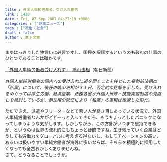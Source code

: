 ```yaml
---
title : 外国人単純労働者、受け入れ拒否
link : 1420
date : Fri, 07 Sep 2007 04:27:19 +0000
categories : ["時事ニュース"]
tags : ["政治・社会"]
draft : false
author : 倉下忠憲
---
```


まあはっきりした物言いは必要ですし、国民を保護するというのも政府の仕事のひとつであることは確かです。<BR><BR><A HREF="http://www.asahi.com/politics/update/0831/TKY200708310395.html" TARGET="_blank">「外国人単純労働者受け入れず」　鳩山法相</A>（朝日新聞）<BR><BR><I>外国人単純労働者の国内への受け入れに道を開くことを柱とした長勢前法相の「私案」について、後任の鳩山法相が３１日、否定的な見解を示した。受け入れをめぐっては厚生労働、経済産業、法務各省が外国人研修・技能実習制度の見直しを検討しているが、新法相の就任により「私案」の実現は後退した形だ。 </I><BR><BR>ただでさえ、派遣やフリーターなどで若い人が憂き目にあっている状況で、外国人単純労働者なんかがどどーっと入ってきたら、もうちょっとしたパニックになってしまうような気がします。しかしながら、この方針がいつまで堅持できるか、というのは世界の流れ的にもちょっと疑問ですね。生き残っていく企業はどうしても労働力をグローバルに考えざる得ないし、もしモチベーションの高い、あるいは扱いやすい単純労働者が海外に多いならば、そちらを積極的に採用したくなっても全然おかしくありませんね。<BR>さて、どうなることでしょうか。<br><br>
